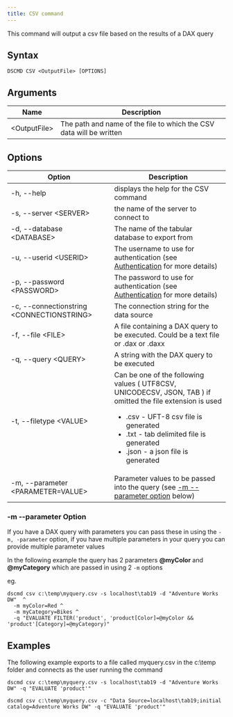 ```yaml
---
title: CSV command
---
```


This command will output a csv file based on the results of a DAX query

## Syntax

```
DSCMD CSV <OutputFile> [OPTIONS]
```

## Arguments

| Name | Description |
|---|---|
| &lt;OutputFile> | The path and name of the file to which the CSV data will be written |

## Options

| Option | Description |
| ---|---|
| -h, --help | displays the help for the CSV command|
| -s, --server &lt;SERVER> | the name of the server to connect to |
| -d, --database &lt;DATABASE> | The name of the tabular database to export from |
| -u, --userid &lt;USERID> | The username to use for authentication (see [Authentication](../../authentication) for more details) |
| -p, --password &lt;PASSWORD> | The password to use for authentication (see [Authentication](../../authentication) for more details) |
| -c, --connectionstring &lt;CONNECTIONSTRING> | The connection string for the data source |
| -f, --file &lt;FILE> | A file containing a DAX query to be executed. Could be a text file or .dax or .daxx |
| -q, --query &lt;QUERY> | A string with the DAX query to be executed |
| -t, --filetype &lt;VALUE>| Can be one of the following values ( UTF8CSV, UNICODECSV, JSON, TAB ) if omitted the file extension is used <ul><li>.csv - UFT-8 csv file is generated</li><li>.txt - tab delimited file is generated</li><li>.json - a json file is generated </li></ul>|
| -m, --parameter &lt;PARAMETER=VALUE> | Parameter values to be passed into the query (see [-m --parameter option](#-m---parameter-option) below)|

### -m --parameter Option
If you have a DAX query with parameters you can pass these in using the `-m, -parameter` option, if you have multiple parameters in your query you can provide multiple parameter values

In the following example the query has 2 parameters **@myColor** and **@myCategory** which are passed in using 2 `-m` options

eg.
```
dscmd csv c:\temp\myquery.csv -s localhost\tab19 -d "Adventure Works DW"  ^
  -m myColor=Red ^
  -m myCategory=Bikes ^
  -q "EVALUATE FILTER('product', 'product[Color]=@myColor && 'product'[Category]=@myCategory)"
```

## Examples

The following example exports to a file called myquery.csv in the c:\temp folder and connects as the user running the command

```
dscmd csv c:\temp\myquery.csv -s localhost\tab19 -d "Adventure Works DW" -q "EVALUATE 'product'"
```

```
dscmd csv c:\temp\myquery.csv -c "Data Source=localhost\tab19;initial catalog=Adventure Works DW" -q "EVALUATE 'product'"
```